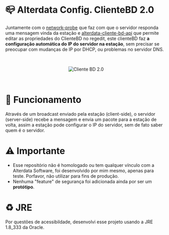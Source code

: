 

# 📪 Alterdata Config. ClienteBD 2.0

Juntamente com o [network-probe](https://github.com/daviddev16/network-probe/tree/dev-1.4) que faz com que o servidor responda uma mensagem vinda da estação e [alterdata-cliente-bd-api](https://github.com/daviddev16/alterdata-clientebd-api) que permite editar as propriedades do ClienteBD no regedit, este clienteBD faz **a configuração automática do IP do servidor na estação**, sem precisar se preocupar com mudanças de IP por DHCP, ou problemas no servidor DNS.

<br>
<p align="center">
  <img src="https://i.imgur.com/Gm2gLG0.png" alt="Cliente BD 2.0"/>
</p>
<br>

# 💠 Funcionamento

Através de um broadcast enviado pela estação (client-side), o servidor (server-side) recebe a mensagem e envia um pacote para a estação de volta, assim a estação pode configurar o IP do servidor, sem de fato saber quem é o servidor. 


# ⚠️ Importante

- Esse repositório não é homologado ou tem qualquer vínculo com a Alterdata Software, foi desenvolvido por mim mesmo, apenas para teste. Porfavor, não utilizar para fins de produção.
- Nenhuma "feature" de segurança foi adicionada ainda por ser um **protótipo**.

# ♻️ JRE 

Por questões de acessibildade, desenvolvi esse projeto usando a JRE 1.8_333 da Oracle.
